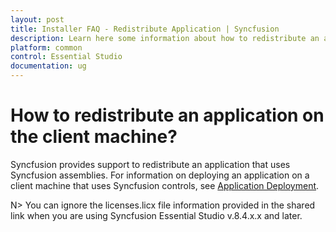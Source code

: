 ```yaml
---
layout: post
title: Installer FAQ - Redistribute Application | Syncfusion
description: Learn here some information about how to redistribute an application on the client machine
platform: common
control: Essential Studio
documentation: ug
---
```


# How to redistribute an application on the client machine?

Syncfusion provides support to redistribute an application that uses Syncfusion assemblies. For information on deploying an application on a client machine that uses Syncfusion controls, see [Application Deployment](http://www.syncfusion.com/support/kb/2110/).

 N> You can ignore the licenses.licx file information provided in the shared link when you are using Syncfusion Essential Studio v.8.4.x.x and later.

